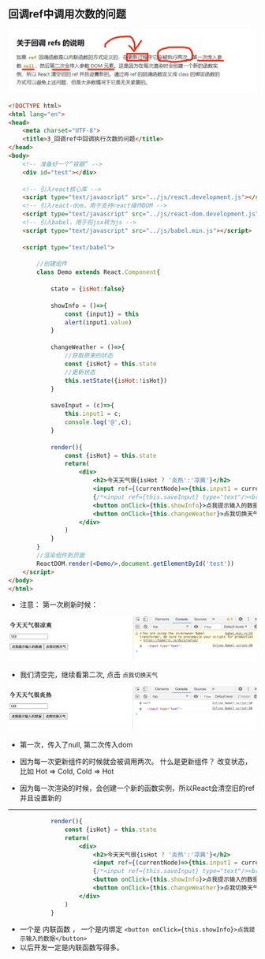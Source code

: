 ## 回调ref中调用次数的问题

![](img/2021-01-10-21-33-45.png)

```html
<!DOCTYPE html>
<html lang="en">
<head>
	<meta charset="UTF-8">
	<title>3_回调ref中回调执行次数的问题</title>
</head>
<body>
	<!-- 准备好一个“容器” -->
	<div id="test"></div>
	
	<!-- 引入react核心库 -->
	<script type="text/javascript" src="../js/react.development.js"></script>
	<!-- 引入react-dom，用于支持react操作DOM -->
	<script type="text/javascript" src="../js/react-dom.development.js"></script>
	<!-- 引入babel，用于将jsx转为js -->
	<script type="text/javascript" src="../js/babel.min.js"></script>

	<script type="text/babel">
	
		//创建组件
		class Demo extends React.Component{

			state = {isHot:false}

			showInfo = ()=>{
				const {input1} = this
				alert(input1.value)
			}

			changeWeather = ()=>{
				//获取原来的状态
				const {isHot} = this.state
				//更新状态
				this.setState({isHot:!isHot})
			}

			saveInput = (c)=>{
				this.input1 = c;
				console.log('@',c);
			}

			render(){
				const {isHot} = this.state
				return(
					<div>
						<h2>今天天气很{isHot ? '炎热':'凉爽'}</h2>
						<input ref={(currentNode)=>{this.input1 = currentNode;console.log('@',currentNode);}} type="text"/><br/><br/>
						{/*<input ref={this.saveInput} type="text"/><br/><br/> */}
						<button onClick={this.showInfo}>点我提示输入的数据</button>
						<button onClick={this.changeWeather}>点我切换天气</button>
					</div>
				)
			}
		}
		//渲染组件到页面
		ReactDOM.render(<Demo/>,document.getElementById('test'))
	</script>
</body>
</html>
```


- 注意： 第一次刷新时候：

![](img/2021-01-10-21-36-55.png)

- 我们清空完，继续看第二次, 点击 `点我切换天气`

![](img/2021-01-10-21-37-41.png)

- 第一次，传入了null, 第二次传入dom

- 因为每一次更新组件的时候就会被调用两次。 什么是更新组件？ 改变状态， 比如 Hot => Cold, Cold => Hot
- 因为每一次渲染的时候，会创建一个新的函数实例，所以React会清空旧的ref并且设置新的

---

```jsx
			render(){
				const {isHot} = this.state
				return(
					<div>
						<h2>今天天气很{isHot ? '炎热':'凉爽'}</h2>
						<input ref={(currentNode)=>{this.input1 = currentNode;console.log('@',currentNode);}} type="text"/><br/><br/>
						{/*<input ref={this.saveInput} type="text"/><br/><br/> */}
						<button onClick={this.showInfo}>点我提示输入的数据</button>
						<button onClick={this.changeWeather}>点我切换天气</button>
					</div>
				)
			}
```


- 一个是 内联函数 ， 一个是内绑定 `<button onClick={this.showInfo}>点我提示输入的数据</button>`
- 以后开发一定是内联函数写得多。 


































